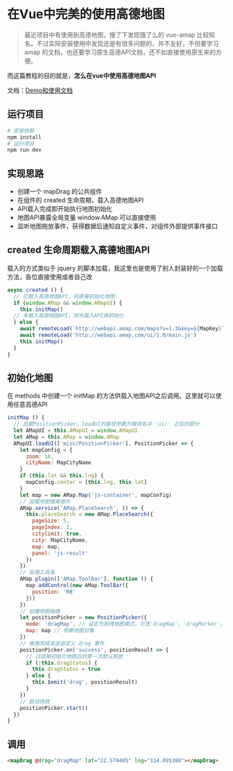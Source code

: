 # 在Vue中完美的使用高德地图

> 最近项目中有使用到高德地图，搜了下发现饿了么的 vue-amap 比较知名。不过实际安装使用中发现还是有很多问题的，并不友好。不但要学习 amap 的文档，也还要学习原生高德API文档，还不如直接使用原生来的方便。

而这篇教程的目的就是，**怎么在vue中使用高德地图API**

文档：[Demo和使用文档](http://vue-gaode.rxshc.com)

## 运行项目
``` s
# 安装依赖
npm install
# 运行项目
npm run dev
```

## 实现思路

* 创建一个 mapDrag 的公共组件
* 在组件的 created 生命周期，载入高德地图API
* API载入完成即开始执行地图初始化
* 地图API暴露全局变量 window.AMap 可以直接使用
* 监听地图拖放事件，获得数据后通知自定义事件，对组件外部提供事件接口

## created 生命周期载入高德地图API

载入的方式类似于 jquery 的脚本加载，我这里也是使用了别人封装好的一个加载方法，各位直接使用或者自己改

``` javascript
async created () {
  // 已载入高德地图API，则直接初始化地图
  if (window.AMap && window.AMapUI) {
    this.initMap()
  // 未载入高德地图API，则先载入API再初始化
  } else {
    await remoteLoad(`http://webapi.amap.com/maps?v=1.3&key=${MapKey}`)
    await remoteLoad('http://webapi.amap.com/ui/1.0/main.js')
    this.initMap()
  }
}
```
## 初始化地图
在 methods 中创建一个 initMap 的方法供载入地图API之后调用。这里就可以使用任意高德API
``` javascript
initMap () {
  // 加载PositionPicker，loadUI的路径参数为模块名中 'ui/' 之后的部分
  let AMapUI = this.AMapUI = window.AMapUI
  let AMap = this.AMap = window.AMap
  AMapUI.loadUI(['misc/PositionPicker'], PositionPicker => {
    let mapConfig = {
      zoom: 16,
      cityName: MapCityName
    }
    if (this.lat && this.lng) {
      mapConfig.center = [this.lng, this.lat]
    }
    let map = new AMap.Map('js-container', mapConfig)
    // 加载地图搜索插件
    AMap.service('AMap.PlaceSearch', () => {
      this.placeSearch = new AMap.PlaceSearch({
        pageSize: 5,
        pageIndex: 1,
        citylimit: true,
        city: MapCityName,
        map: map,
        panel: 'js-result'
      })
    })
    // 启用工具条
    AMap.plugin(['AMap.ToolBar'], function () {
      map.addControl(new AMap.ToolBar({
        position: 'RB'
      }))
    })
    // 创建地图拖拽
    let positionPicker = new PositionPicker({
      mode: 'dragMap', // 设定为拖拽地图模式，可选'dragMap'、'dragMarker'，默认为'dragMap'
      map: map // 依赖地图对象
    })
    // 拖拽完成发送自定义 drag 事件
    positionPicker.on('success', positionResult => {
      // 过滤掉初始化地图后的第一次默认拖放
      if (!this.dragStatus) {
        this.dragStatus = true
      } else {
        this.$emit('drag', positionResult)
      }
    })
    // 启动拖放
    positionPicker.start()
  })
}
```

## 调用
``` html
<mapDrag @drag="dragMap" lat="22.574405" lng="114.095388"></mapDrag>
```
